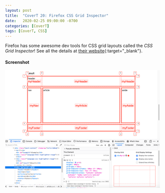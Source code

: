 ```yaml
---
layout: post
title:  "CoverT 20: Firefox CSS Grid Inspector"
date:   2020-02-25 09:00:00 -0700
categories: [CoverT]
tags: [CoverT, CSS]
---
```


Firefox has some awesome dev tools for CSS grid layouts called the _CSS Grid Inspector_! See all the details at [their website](https://developer.mozilla.org/en-US/docs/Tools/Page_Inspector/How_to/Examine_grid_layouts){:target="_blank"}.

#### Screenshot

<img src="/assets/images/firefox-css-grid-inspector.png" alt="Firefox CSS Grid Inspector" /> 